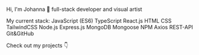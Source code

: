 Hi, I'm Johanna 🍐 full-stack developer and visual artist

My current stack:
JavaScript (ES6) TypeScript React.js HTML CSS TailwindCSS Node.js Express.js MongoDB Mongoose NPM Axios REST-API Git&GitHub

Check out my projects 👇
